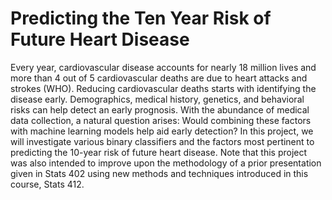 # Predicting the Ten Year Risk of Future Heart Disease

Every year, cardiovascular disease accounts for nearly 18 million lives and more than 4 out of 5 cardiovascular deaths are due
to heart attacks and strokes (WHO). Reducing cardiovascular deaths starts with identifying the disease early. Demographics,
medical history, genetics, and behavioral risks can help detect an early prognosis. With the abundance of medical data
collection, a natural question arises: Would combining these factors with machine learning models help aid early detection?
In this project, we will investigate various binary classifiers and the factors most pertinent to predicting the 10-year risk of
future heart disease. Note that this project was also intended to improve upon the methodology of a prior presentation given
in Stats 402 using new methods and techniques introduced in this course, Stats 412.